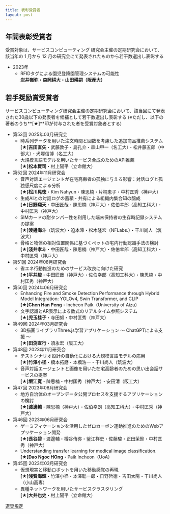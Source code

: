 ```yaml
---
title: 表彰受賞者
layout: post
---
```


<!-- # 表彰受賞者 -->

## 年間表彰受賞者

受賞対象は、サービスコンピューティング 研究会主催の定期研究会において、該当年の 1 月から 12 月の研究会にて発表されたものから若干数選出し表彰する

- 2023年
  - RFIDタグによる園児登降園管理システムの可能性
    <br> **岩井嶺弥・森岡耕大・山田耕嗣（阪産大）**

## 若手奨励賞受賞者

サービスコンピューティング研究会主催の定期研究会において、該当回にて発表された30歳以下の発表者を候補として若干数選出し表彰する
(※ただし、以下の著者のうち**[★]**印が付与された者を受賞対象者とする)

- 第53回 2025年03月研究会
  - 時系列データを用いた注文時間と回数を考慮した追加商品推薦システム
    <br> **[★]吉田直矢**・武藤敦子・島孔介・森山甲一（名工大）・松井藤五郎（中部大）・犬塚信博（名工大）
  - 大規模言語モデルを用いたサービス合成のためのAPI推薦
    <br> **[★]松本賢司**・村上陽平（立命館大）
- 第52回 2024年11月研究会
  - 音声対話エージェントが在宅高齢者の孤独に与える影響：対話ログと孤独感尺度による分析
    <br> **[★]松川晃徳**・Kim Nahyun・陳思楠・片桐恵子・中村匡秀（神戸大）
  - 生成AIとの対話ログの蓄積・共有による組織内集合知の醸成
    <br> **[★]日野翔天**・中田匠哉・陳思楠（神戸大）・佐伯幸郎（高知工科大）・中村匡秀（神戸大）
  - SIMカードの耐タンパー性を利用した端末保持者の生存時記録システムの提案
    <br> **[★]渡邊海斗**（筑波大）・迫本澪・松木隆宏（NFLabs.）・干川尚人（筑波大）
  - 骨格と物体の相対位置関係に基づくペットの宅内行動認識手法の検討
    <br> **[★]淺井孝斗**・中田匠哉・陳思楠（神戸大）・佐伯幸郎（高知工科大）・中村匡秀（神戸大）
- 第51回 2024年08月研究会
  - 省エネ行動推進のためのサービス改良に向けた研究
    <br> **[★]平井駿**・中田匠哉（神戸大）・佐伯幸郎（高知工科大）・陳思楠・中村匡秀（神戸大）
- 第50回 2024年06月研究会
  - Enhancing Fire and Smoke Detection Performance through Hybrid Model Integration: YOLOv4, Swin Transformer, and CLIP
    <br> **[★]Chen Han Peng**・Incheon Paik（University of Aizu）
  - 文字認識とAR表示による数式のリアルタイム参照システム
    <br> **[★]児玉桂子**・寺田努・中村匡秀（神戸大）
- 第49回 2024年03月研究会
  - 3D描画ライブラリThree.js学習アプリケーション ～ ChatGPTによる支援 ～
    <br> **[★]田渕宣行**・須永宏（阪工大）
- 第48回 2023年11月研究会
  - テストシナリオ設計の自動化における大規模言語モデルの応用
    <br> **[★]竹澤小径**・橋本拓磨・本橋浩一・干川尚人（筑波大）
  - 音声対話エージェントと画像を用いた在宅高齢者のための思い出会話サービスの提案
    <br> **[★]堀江寛**・陳思楠・中村匡秀（神戸大）・安田清（阪工大）
- 第47回 2023年08月研究会
  - 地方自治体のオープンデータ公開プロセスを支援するアプリケーションの検討
    <br> **[★]渡邊輔**・陳思楠（神戸大）・佐伯幸朗（高知工科大）・中村匡秀（神戸大）
- 第46回 2023年06月研究会
  - ゲーミフィケーションを活用したゼロカーボン運動推進のためのWebアプリケーション開発
    <br> **[★]長谷碧**・渡邊輔・樽谷侑弥・釜江祥史・佐藤駿・正田茉鈴・中村匡秀（神戸大）
  - Understanding transfer learning for medical image classification.
    <br> **[★]Dao Ngoc HOng**・Paik Incheon（UoA）
- 第45回 2023年03月研究会
  - 仮想現実と移動ロボットを用いた移動感覚の再現
    <br> **[★]浅賀海輝**・竹澤小径・本澤聡一郎・日野哲徳・吉田太陽・干川尚人（小山高専）
  - 異種ネットワークを用いたサービスクラスタリング
    <br> **[★]大井也史**・村上陽平（立命館大）

<a href="/award.html" class="btn_28"><span>選奨規定</span></a>
